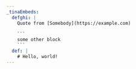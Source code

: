 ```yaml
---
_tinaEmbeds:
  defghi: |
    Quote from [Somebody](https://example.com)

    ```
    some other block
    ```
  def: |
    # Hello, world!
---
```

